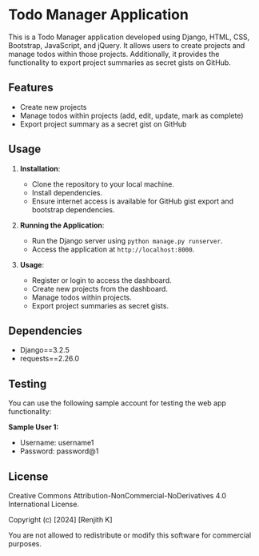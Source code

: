 # Todo Manager Application

This is a Todo Manager application developed using Django, HTML, CSS, Bootstrap, JavaScript, and jQuery. It allows users to create projects and manage todos within those projects. Additionally, it provides the functionality to export project summaries as secret gists on GitHub.

## Features

- Create new projects
- Manage todos within projects (add, edit, update, mark as complete)
- Export project summary as a secret gist on GitHub

## Usage

1. **Installation**: 
   - Clone the repository to your local machine.
   - Install dependencies.
   - Ensure internet access is available for GitHub gist export and bootstrap dependencies.

2. **Running the Application**:
   - Run the Django server using `python manage.py runserver`.
   - Access the application at `http://localhost:8000`.

3. **Usage**:
   - Register or login to access the dashboard.
   - Create new projects from the dashboard.
   - Manage todos within projects.
   - Export project summaries as secret gists.

## Dependencies

- Django==3.2.5
- requests==2.26.0

## Testing

You can use the following sample account for testing the web app functionality:

**Sample User 1:**
- Username: username1
- Password: password@1

## License

Creative Commons Attribution-NonCommercial-NoDerivatives 4.0 International License.

Copyright (c) [2024] [Renjith K]

You are not allowed to redistribute or modify this software for commercial purposes.